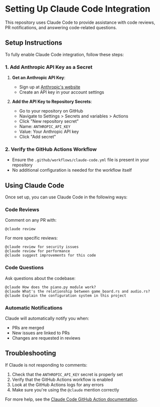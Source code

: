 # Setting Up Claude Code Integration

This repository uses Claude Code to provide assistance with code reviews, PR notifications, and answering code-related questions.

## Setup Instructions

To fully enable Claude Code integration, follow these steps:

### 1. Add Anthropic API Key as a Secret

1. **Get an Anthropic API Key**:
   - Sign up at [Anthropic's website](https://console.anthropic.com/)
   - Create an API key in your account settings

2. **Add the API Key to Repository Secrets**:
   - Go to your repository on GitHub
   - Navigate to Settings > Secrets and variables > Actions
   - Click "New repository secret"
   - Name: `ANTHROPIC_API_KEY`
   - Value: Your Anthropic API key
   - Click "Add secret"

### 2. Verify the GitHub Actions Workflow

- Ensure the `.github/workflows/claude-code.yml` file is present in your repository
- No additional configuration is needed for the workflow itself

## Using Claude Code

Once set up, you can use Claude Code in the following ways:

### Code Reviews

Comment on any PR with:
```
@claude review
```

For more specific reviews:
```
@claude review for security issues
@claude review for performance
@claude suggest improvements for this code
```

### Code Questions

Ask questions about the codebase:
```
@claude How does the piano.py module work?
@claude What's the relationship between game_board.rs and audio.rs?
@claude Explain the configuration system in this project
```

### Automatic Notifications

Claude will automatically notify you when:
- PRs are merged
- New issues are linked to PRs
- Changes are requested in reviews

## Troubleshooting

If Claude is not responding to comments:

1. Check that the `ANTHROPIC_API_KEY` secret is properly set
2. Verify that the GitHub Actions workflow is enabled
3. Look at the GitHub Actions logs for any errors
4. Make sure you're using the `@claude` mention correctly

For more help, see the [Claude Code GitHub Action documentation](https://github.com/anthropics/claude-code-action).